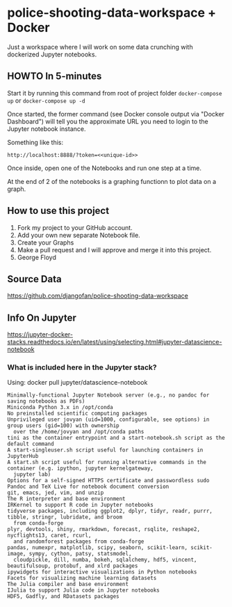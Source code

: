 # police-shooting-data-workspace + Docker
Just a workspace where I will work on some data crunching with dockerized Jupyter notebooks.

## HOWTO In 5-minutes

Start it by running this command from root of project folder `docker-compose up`  or  `docker-compose up -d`

Once started, the former command (see Docker console output via "Docker Dashboard") will tell you the approximate URL you 
need to login to the Jupyter notebook instance.

Something like this:  

    http://localhost:8888/?token=<<unique-id>>

Once inside, open one of the Notebooks and run one step at a time.

At the end of 2 of the notebooks is a graphing functionn to plot data on a graph.

## How to use this project

1.  Fork my project to your GitHub account.
2.  Add your own new separate Notebook file.
3.  Create your Graphs
4.  Make a pull request and I will approve and merge it into this project.
5.  George Floyd



## Source Data

https://github.com/djangofan/police-shooting-data-workspace

## Info On Jupyter

https://jupyter-docker-stacks.readthedocs.io/en/latest/using/selecting.html#jupyter-datascience-notebook


### What is included here in the Jupyter stack?

Using: docker pull jupyter/datascience-notebook


    Minimally-functional Jupyter Notebook server (e.g., no pandoc for saving notebooks as PDFs)
    Miniconda Python 3.x in /opt/conda
    No preinstalled scientific computing packages
    Unprivileged user jovyan (uid=1000, configurable, see options) in group users (gid=100) with ownership 
      over the /home/jovyan and /opt/conda paths
    tini as the container entrypoint and a start-notebook.sh script as the default command
    A start-singleuser.sh script useful for launching containers in JupyterHub
    A start.sh script useful for running alternative commands in the container (e.g. ipython, jupyter kernelgateway,
      jupyter lab)
    Options for a self-signed HTTPS certificate and passwordless sudo
    Pandoc and TeX Live for notebook document conversion
    git, emacs, jed, vim, and unzip
    The R interpreter and base environment
    IRKernel to support R code in Jupyter notebooks
    tidyverse packages, including ggplot2, dplyr, tidyr, readr, purrr, tibble, stringr, lubridate, and broom 
      from conda-forge
    plyr, devtools, shiny, rmarkdown, forecast, rsqlite, reshape2, nycflights13, caret, rcurl,
      and randomforest packages from conda-forge
    pandas, numexpr, matplotlib, scipy, seaborn, scikit-learn, scikit-image, sympy, cython, patsy, statsmodel, 
      cloudpickle, dill, numba, bokeh, sqlalchemy, hdf5, vincent, beautifulsoup, protobuf, and xlrd packages
    ipywidgets for interactive visualizations in Python notebooks
    Facets for visualizing machine learning datasets
    The Julia compiler and base environment
    IJulia to support Julia code in Jupyter notebooks
    HDF5, Gadfly, and RDatasets packages


